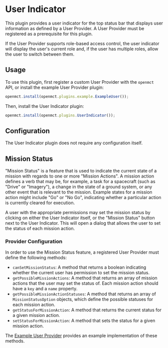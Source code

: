 # User Indicator

This plugin provides a user indicator for the top status bar that displays user information as
defined by a User Provider. A User Provider must be registered as a prerequisite for this plugin.

If the User Provider supports role-based access control, the user indicator will display the user's
current role and, if the user has multiple roles, allow the user to switch between them.

## Usage

To use this plugin, first register a custom User Provider with the `openmct` API, or install the example
User Provider plugin:

```javascript
openmct.install(openmct.plugins.example.ExampleUser());
```

Then, install the User Indicator plugin:

```javascript
openmct.install(openmct.plugins.UserIndicator());
```

## Configuration

The User Indicator plugin does not require any configuration itself.

## Mission Status

"Mission Status" is a feature that is used to indicate the current state of a mission with regards to
one or more "Mission Actions". A mission action defines a verb that may be, for example, a task 
for a spacecraft (such as "Drive" or "Imagery"), a change in the state of a ground system, or any 
other event that is relevant to the mission. Example states for a mission action might include
"Go" or "No Go", indicating whether a particular action is currently cleared for execution.

A user with the appropriate permissions may set the mission status by clicking on either the
User Indicator itself, or the "Mission Status" button next to the User Indicator. This will
open a dialog that allows the user to set the status of each mission action.

### Provider Configuration

In order to use the Mission Status feature, a registered User Provider must define the following
methods:

* `canSetMissionStatus`: A method that returns a boolean indicating whether the current user has
  permission to set the mission status.
* `getPossibleMissionActions`: A method that returns an array of mission actions that the user
  may set the status of. Each mission action should have a `key` and a `name` property.
* `getPossibleMissionActionStatuses`: A method that returns an array of `MissionStatusOption` objects,
  which define the possible statuses for each mission action.
* `getStatusForMissionAction`: A method that returns the current status for a given mission action.
* `setStatusForMissionAction`: A method that sets the status for a given mission action.

The [Example User Provider](../../../example/exampleUser/ExampleUserProvider.js) provides an example
implementation of these methods.
